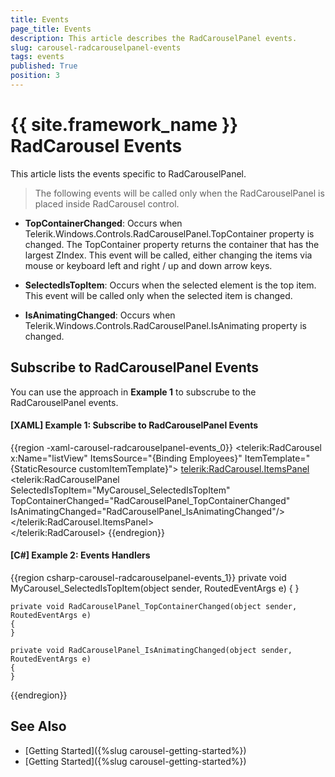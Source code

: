 ```yaml
---
title: Events
page_title: Events
description: This article describes the RadCarouselPanel events.
slug: carousel-radcarouselpanel-events
tags: events
published: True
position: 3
---
```


# {{ site.framework_name }} RadCarousel Events

This article lists the events specific to RadCarouselPanel. 

> The following events will be called only when the RadCarouselPanel is placed inside RadCarousel control.

* __TopContainerChanged__: Occurs when Telerik.Windows.Controls.RadCarouselPanel.TopContainer property is changed. The TopContainer property returns the container that has the largest ZIndex. This event will be called, either changing the items via mouse or keyboard left and right / up and down arrow keys.
	
* __SelectedIsTopItem__: Occurs when the selected element is the top item. This event will be called only when the selected item is changed.	

* __IsAnimatingChanged__:  Occurs when Telerik.Windows.Controls.RadCarouselPanel.IsAnimating property is changed.

## Subscribe to RadCarouselPanel Events

You can use the approach in __Example 1__ to subscrube to the RadCarouselPanel events.

#### __[XAML] Example 1: Subscribe to RadCarouselPanel Events__  
{{region -xaml-carousel-radcarouselpanel-events_0}}
	<telerik:RadCarousel x:Name="listView"  ItemsSource="{Binding Employees}"  ItemTemplate="{StaticResource customItemTemplate}">
		<telerik:RadCarousel.ItemsPanel>
			<ItemsPanelTemplate>
				<telerik:RadCarouselPanel SelectedIsTopItem="MyCarousel_SelectedIsTopItem" 
											TopContainerChanged="RadCarouselPanel_TopContainerChanged" 
											IsAnimatingChanged="RadCarouselPanel_IsAnimatingChanged"/>
			</ItemsPanelTemplate>
		</telerik:RadCarousel.ItemsPanel>            
	</telerik:RadCarousel>
{{endregion}}

#### __[C#] Example 2: Events Handlers__  
{{region csharp-carousel-radcarouselpanel-events_1}}
	private void MyCarousel_SelectedIsTopItem(object sender, RoutedEventArgs e)
	{
	}

	private void RadCarouselPanel_TopContainerChanged(object sender, RoutedEventArgs e)
	{
	}

	private void RadCarouselPanel_IsAnimatingChanged(object sender, RoutedEventArgs e)
	{
	}
{{endregion}}
	
## See Also  
 * [Getting Started]({%slug carousel-getting-started%}) 
 * [Getting Started]({%slug carousel-getting-started%}) 
